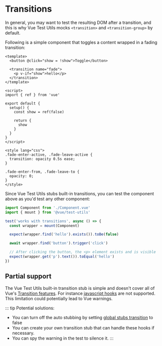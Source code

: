 # Transitions

In general, you may want to test the resulting DOM after a transition, and this is why Vue Test Utils mocks `<transition>` and `<transition-group>` by default.

Following is a simple component that toggles a content wrapped in a fading transition:

```vue
<template>
  <button @click="show = !show">Toggle</button>

  <transition name="fade">
    <p v-if="show">hello</p>
  </transition>
</template>

<script>
import { ref } from 'vue'

export default {
  setup() {
    const show = ref(false)

    return {
      show
    }
  }
}
</script>

<style lang="css">
.fade-enter-active, .fade-leave-active {
  transition: opacity 0.5s ease;
}

.fade-enter-from, .fade-leave-to {
  opacity: 0;
}
</style>
```

Since Vue Test Utils stubs built-in transitions, you can test the component above as you'd test any other component:

```js
import Component from './Component.vue'
import { mount } from '@vue/test-utils'

test('works with transitions', async () => {
  const wrapper = mount(Component)

  expect(wrapper.find('hello').exists()).toBe(false)

  await wrapper.find('button').trigger('click')

  // After clicking the button, the <p> element exists and is visible
  expect(wrapper.get('p').text()).toEqual('hello')
})
```

## Partial support

The Vue Test Utils built-in transition stub is simple and doesn't cover all of Vue's [Transition features](https://vuejs.org/guide/built-ins/transition). For instance [javascript hooks](https://vuejs.org/guide/built-ins/transition#javascript-hooks) are not supported. This limitation could potentially lead to Vue warnings.

::: tip
Potential solutions:
- You can turn off the auto stubbing by setting [global stubs transition](../../api/#global-stubs) to false
- You can create your own transition stub that can handle these hooks if necessary.
- You can spy the warning in the test to silence it.
:::
